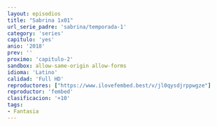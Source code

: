 ```yaml
---
layout: episodios
title: "Sabrina 1x01"
url_serie_padre: 'sabrina/temporada-1'
category: 'series'
capitulo: 'yes'
anio: '2018'
prev: ''
proximo: 'capitulo-2'
sandbox: allow-same-origin allow-forms
idioma: 'Latino'
calidad: 'Full HD'
reproductores: ["https://www.ilovefembed.best/v/jl0qysdjrppwgze"]
reproductor: 'fembed'
clasificacion: '+10'
tags:
- Fantasia
---
```












